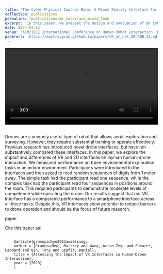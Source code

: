 ```yaml
---
title: "The Cyber-Physical Control Room: A Mixed Reality Interface for Mobile Robot Teleoperation and Human-Robot Teaming"
collection: publications
permalink: /publications/mr_interface_mixed_team
excerpt: 'In this paper, we present the design and evaluation of an immersive Cyber-Physical Control Room interface for teleoperating remote mobile robots.'
date: 2024-03-12
venue: 'ACM/IEEE International Conference on Human Robot Interaction (HRI), 2024'
paperurl: 'https://maitreygram.github.io/papers/VR_or_not_XR_ROB_23.pdf'
---
```


<style>
/* Style the counter cards */
.card {
<!--   box-shadow: 0 4px 8px 0 rgba(0, 0, 0, 0.2); /* this adds the "card" effect */ -->
  padding: 16px;
<!--   text-align: center; -->
<!--   background-color: #f1f1f1; -->
}
  
a:link {
  text-decoration: none;
}
</style>

<div class="card">
  <video width="100%" controls>
    <source src="/images/15sec_720p.mp4" type="video/mp4">
  Your browser does not support the video tag.
  </video>
</div>
<br>

Drones are a uniquely useful type of robot that allows aerial exploration and surveying. However, they require substantial training to operate effectively. Previous research has introduced novel drone interfaces, but have not substantively compared these interfaces. In this paper, we explore the impact and differences of VR and 2D interfaces on layman human-drone interaction. We measured performance on three environmental exploration tasks in an indoor environment. Participants were introduced to the interfaces and then asked to read random sequences of digits from 1 meter away. The simple task had the participant read one sequence, while the complex task had the participant read four sequences in positions around the room. This required participants to demonstrate moderate levels of competence while operating the drone. Our results suggest that our VR interface has a comparable performance to a smartphone interface across all three tasks. Despite this, VR interfaces show potential to reduce barriers to drone operation and should be the focus of future research.

[paper](https://maitreygram.github.io/papers/VR_or_not_XR_ROB_23.pdf)

Cite this paper as:
<pre>
  <code>
    @article{gramopadhye2023assessing,
    author = {Gramopadhye, Maitrey and Wang, Arran Zeyu and Shearer, Leonard and Qin, Tony and Szafir, Daniel},
    title = {Assessing the Impact of VR Interfaces in Human-Drone Interaction},
    year = {2023}
    }
  </code>
</pre>
